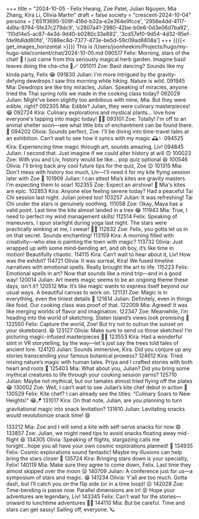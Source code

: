 +++
title = "2024-10-05 - Felix Hwang, Zoe Patel, Julian Nguyen, Mia Zhang, Kira Li, Olivia Martin"
draft = false
society = "crescent-2024-10-04"
persons = ['651f3695-509f-416d-b32a-e2e364e9fcce', '2956e4dd-4117-4d9a-9794-5fe37c279dc9', 'c2807a41-2980-42be-b0e6-0d3e06d7ba92', '110d14e5-ac87-4e3d-9d40-b0280c33e892', '3cd57ef0-9d54-4d32-95ef-fde9b8dd80fd', '7088ec8d-7377-473e-be5d-59c09ad8808a']
+++
{{{{< get_images_horizontal >}}}}
This is /Users/joonheekim/Projects/hugo/my-hugo-site/content/chat/2024-10-05.md
090517 Felix: Morning, stars of the chat! 🌟 I just came from this seriously magical herb garden. Imagine basil leaves doing the cha-cha 💃🪄 
091011 Zoe: Basil dancing? Sounds like my kinda party, Felix 😂
091830 Julian: I'm more intrigued by the gravity-defying dewdrops I saw this morning while hiking. Nature is wild.
091945 Mia: Dewdrops are like tiny miracles, Julian. Speaking of miracles, anyone tried the Thai spring rolls we made in the cooking class today?
092029 Julian: Might've been slightly too ambitious with mine, Mia. But they were edible, right?
092305 Mia: Edible? Julian, they were culinary masterpieces! 😂
092724 Kira: Culinary explorations and mystical plants... love how everyone's tapping into magic today! 🌿✨
093101 Zoe: Totally! I'm off to an animal shelter soon—see what little bits of enchantment can be found there. 🐾
094202 Olivia: Sounds perfect, Zoe. I'll be diving into time-travel tales at an exhibition. Can’t wait to see how it syncs with my magic 🕰️✨
094525 Kira: Experiencing time magic through art, sounds amazing, Liv!
094845 Julian: I second that. Just imagine if we could alter history at will 🙃
100023 Zoe: With you and Liv, history would be like... pop quiz optional 😆
100546 Olivia: I'll bring back any cool future tips for the quiz, Zoe 😉
101315 Mia: Don't mess with history too much, Liv—I'll need it for my kite flying session later with Zoe 🎈
101909 Julian: I can attest Mia’s kites are gravity masters. I'm expecting them to soar!
102355 Zoe: Expect an airshow! 🐉 Mia's kites are epic.
102853 Kira: Anyone else feeling serene today? Had a peaceful Tai Chi session last night. Julian joined too!
103257 Julian: It was refreshing! Tai Chi under the stars is genuinely soothing.
111058 Zoe: Okay, Maya has a valid point. Last time the kite almost landed in a tree 😂
111943 Mia: True, I need to perfect my wind management skills!
112514 Felix: Speaking of maneuvers, I spun starlight during yoga last night. The stars were practically winking at me, I swear! 🌌✨
112832 Zoe: Felix, you gotta let us in on that secret. Sounds enchanting!
113159 Kira: A morning filled with creativity—who else is painting the town with magic?
113732 Olivia: Just wrapped up with some mind-bending art, and oh boy, it’s like time in motion! Beautifully chaotic.
114115 Kira: Can’t wait to hear about it, Liv! How was the exhibit?
114721 Olivia: It was surreal, Kira! We fused timeline narratives with emotional spells. Really brought the art to life.
115223 Felix: Emotional spells in art? Now that sounds like a mind trip—and in a good way!
120014 Julian: Art meets magic seems to be an ongoing theme these days, isn't it?
120512 Mia: It’s like magic wants to express itself beyond our usual ways. A beautiful canvas to work on.
121131 Zoe: Magic is in everything, even the tiniest details 🐾
121614 Julian: Definitely, even in things like food. Our cooking class was proof of that.
122009 Mia: Agreed! It was like merging worlds of flavor and imagination.
122347 Zoe: Meanwhile, I’m heading into the world of sketching. Staten Island’s views look promising 🎨
122550 Felix: Capture the world, Zoe! But try not to outrun the sunset on your skateboard. 😆
123127 Olivia: Make sure to send us those sketches! I’m picturing magic-infused masterpieces 🎨✨
123553 Kira: Had a wonderful stint in VR storytelling, by the way—let's just say the trees told tales of ancient lore.
124120 Julian: Sounds immersive, Kira. Did you conjure up any stories transcending your famous botanical prowess?
124612 Kira: Tried mixing nature’s magic with human tales. Priya and I crafted stories with both heart and roots 💚
125403 Mia: What about you, Julian? Did you bring some mythical creatures to life through your cooking session yarns?
125710 Julian: Maybe not mythical, but our tamales almost tried flying off the plates 😂
130002 Zoe: Well, I can’t wait to see Julian’s kite chef debut in action 🥳
130529 Felix: Kite chef? I can already see the titles: “Culinary Soars to New Heights!” 😂🪁
131017 Kira: On that note, Julian, are you planning to turn gravitational magic into snack levitation?
131610 Julian: Levitating snacks would revolutionize snack time! 😄 

133212 Mia: Zoe and I will send a kite with self-serve snacks for now 😄
133857 Zoe: Julian, we might need tips to avoid snacks floating away mid-flight 😆
134305 Olivia: Speaking of flights, stargazing calls me tonight...hope you all have your own cosmic explorations planned! 🌌
134935 Felix: Cosmic explorations sound fantastic! Maybe my illusions can help bring the stars closer 👀
135724 Kira: Bringing stars down is your specialty, Felix!
140119 Mia: Make sure they agree to come down, Felix. Last time they almost skipped over the moon 😜
140709 Julian: A conference just for us—a symposium of stars and magic. 😁
141234 Olivia: Y'all are too much. Gotta dash, but I’ll catch you on the flip side (or in a time loop)! 😉
142028 Zoe: Time-bending is passe now. Parallel dimensions are in! 😝 Hope your adventures are legendary, Liv!
143345 Felix: Can’t wait for the stories—onward to lunchtime adventures 🌟✨
144110 Mia: But be careful. Time and stars can get sassy! Sailing off, everyone. 🪐
